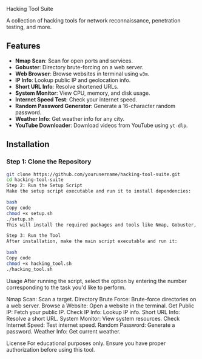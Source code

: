 Hacking Tool Suite

A collection of hacking tools for network reconnaissance, penetration testing, and more.

## Features
- **Nmap Scan**: Scan for open ports and services.
- **Gobuster**: Directory brute-forcing on a web server.
- **Web Browser**: Browse websites in terminal using `w3m`.
- **IP Info**: Lookup public IP and geolocation info.
- **Short URL Info**: Resolve shortened URLs.
- **System Monitor**: View CPU, memory, and disk usage.
- **Internet Speed Test**: Check your internet speed.
- **Random Password Generator**: Generate a 16-character random password.
- **Weather Info**: Get weather info for any city.
- **YouTube Downloader**: Download videos from YouTube using `yt-dlp`.

## Installation

### Step 1: Clone the Repository

```bash
git clone https://github.com/yourusername/hacking-tool-suite.git
cd hacking-tool-suite
Step 2: Run the Setup Script
Make the setup script executable and run it to install dependencies:

bash
Copy code
chmod +x setup.sh
./setup.sh
This will install the required packages and tools like Nmap, Gobuster, yt-dlp, and others.

Step 3: Run the Tool
After installation, make the main script executable and run it:

bash
Copy code
chmod +x hacking_tool.sh
./hacking_tool.sh
```
Usage
After running the script, select the option by entering the number corresponding to the task you'd like to perform.

Nmap Scan: Scan a target.
Directory Brute Force: Brute-force directories on a web server.
Browse a Website: Open a website in the terminal.
Get Public IP: Fetch your public IP.
Check IP Info: Lookup IP info.
Short URL Info: Resolve a short URL.
System Monitor: View system resources.
Check Internet Speed: Test internet speed.
Random Password: Generate a password.
Weather Info: Get current weather.

License
For educational purposes only. Ensure you have proper authorization before using this tool.

